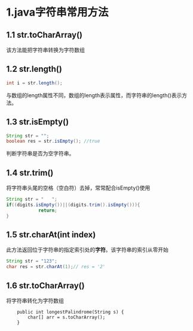 # 1.java字符串常用方法

## 1.1 str.toCharArray()

该方法能把字符串转换为字符数组



## 1.2 str.length()

```java
int i = str.length();
```

与数组的length属性不同，数组的length表示属性，而字符串的length()表示方法。



## 1.3 str.isEmpty()

```java
String str = "";
boolean res = str.isEmpty(); //true
```

判断字符串是否为空字符串。



## 1.4 str.trim()

将字符串头尾的空格（空白符）去掉，常常配合isEmpty()使用

```java
String str = "   ";
if((digits.isEmpty())||(digits.trim().isEmpty())){
            return;
}
```



## 1.5 str.charAt(int index)

此方法返回位于字符串的指定索引处的**字符**。该字符串的索引从零开始

```java
String str = "123";
char res = str.charAt(1);// res = '2'
```



## 1.6 str.toCharArray()

将字符串转化为字符数组

```
    public int longestPalindrome(String s) {
        char[] arr = s.toCharArray();
    }
```

